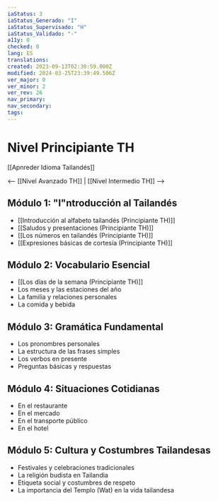 ```yaml
---
iaStatus: 3
iaStatus_Generado: "I"
iaStatus_Supervisado: "H"
iaStatus_Validado: "-"
a11y: 0
checked: 0
lang: ES
translations: 
created: 2023-09-13T02:30:59.000Z
modified: 2024-03-25T23:39:49.506Z
ver_major: 0
ver_minor: 2
ver_rev: 26
nav_primary: 
nav_secondary: 
tags:
---
```

# Nivel Principiante TH

[[Apnreder Idioma Tailandés]]

<-- [[Nivel Avanzado TH]] | [[Nivel Intermedio TH]] -->

## Módulo 1: "I"ntroducción al Tailandés

- [[Introducción al alfabeto tailandés  (Principiante TH)]]
- [[Saludos y presentaciones (Principiante TH)]]
- [[Los números en tailandés  (Principiante TH)]]
- [[Expresiones básicas de cortesía (Principiante TH)]]

## Módulo 2: Vocabulario Esencial

- [[Los días de la semana  (Principiante TH)]]
- Los meses y las estaciones del año
- La familia y relaciones personales
- La comida y bebida

## Módulo 3: Gramática Fundamental

- Los pronombres personales
- La estructura de las frases simples
- Los verbos en presente
- Preguntas básicas y respuestas

## Módulo 4: Situaciones Cotidianas

- En el restaurante
- En el mercado
- En el transporte público
- En el hotel

## Módulo 5: Cultura y Costumbres Tailandesas

- Festivales y celebraciones tradicionales
- La religión budista en Tailandia
- Etiqueta social y costumbres de respeto
- La importancia del Templo (Wat) en la vida tailandesa
